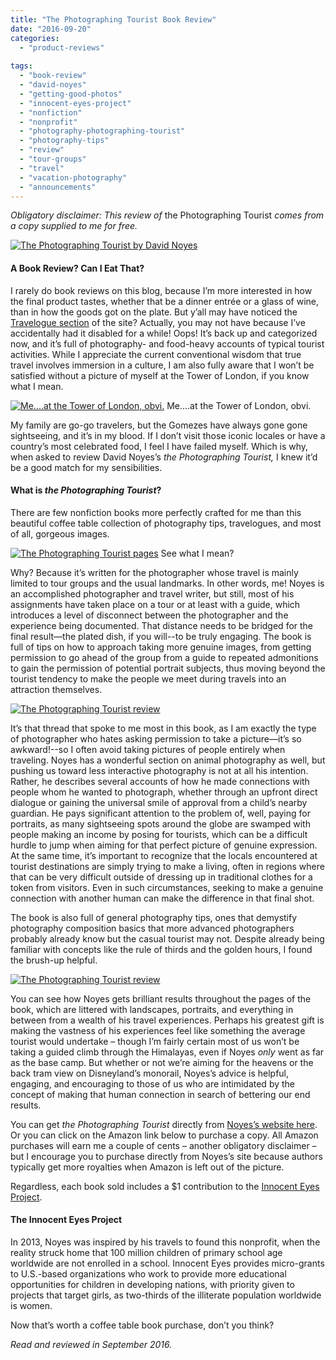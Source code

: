 ```yaml
---
title: "The Photographing Tourist Book Review"
date: "2016-09-20"
categories:
  - "product-reviews"
  
tags:
  - "book-review"
  - "david-noyes"
  - "getting-good-photos"
  - "innocent-eyes-project"
  - "nonfiction"
  - "nonprofit"
  - "photography-photographing-tourist"
  - "photography-tips"
  - "review"
  - "tour-groups"
  - "travel"
  - "vacation-photography"
  - "announcements"
---
```


_Obligatory disclaimer: This review of_ the Photographing Tourist _comes from a copy supplied to me for free._

[![The Photographing Tourist by David Noyes](http://s3.amazonaws.com/thegourmez-wpmedia/2016/09/PhotoTourist-01-500x333.jpg)](http://s3.amazonaws.com/thegourmez-wpmedia/2016/09/PhotoTourist-01.jpg)

#### A Book Review? Can I Eat That?

I rarely do book reviews on this blog, because I’m more interested in how the final product tastes, whether that be a dinner entrée or a glass of wine, than in how the goods got on the plate. But y’all may have noticed the [Travelogue section](http://thegourmez.com/travelogues) of the site? Actually, you may not have because I’ve accidentally had it disabled for a while! Oops! It’s back up and categorized now, and it’s full of photography- and food-heavy accounts of typical tourist activities. While I appreciate the current conventional wisdom that true travel involves immersion in a culture, I am also fully aware that I won’t be satisfied without a picture of myself at the Tower of London, if you know what I mean.




<div class="caption">

[![Me....at the Tower of London, obvi.](http://s3.amazonaws.com/thegourmez-wpmedia/2010/11/london310-333x500.jpg)](http://s3.amazonaws.com/thegourmez-wpmedia/2010/11/london310.jpg) Me....at the Tower of London, obvi.</div>


My family are go-go travelers, but the Gomezes have always gone gone sightseeing, and it’s in my blood. If I don’t visit those iconic locales or have a country’s most celebrated food, I feel I have failed myself. Which is why, when asked to review David Noyes’s _the Photographing Tourist,_ I knew it’d be a good match for my sensibilities.

#### What is _the Photographing Tourist_?

There are few nonfiction books more perfectly crafted for me than this beautiful coffee table collection of photography tips, travelogues, and most of all, gorgeous images.




<div class="caption">

[![The Photographing Tourist pages](http://s3.amazonaws.com/thegourmez-wpmedia/2016/09/PhotoTourist-05-500x270.jpg)](http://s3.amazonaws.com/thegourmez-wpmedia/2016/09/PhotoTourist-05.jpg) See what I mean?</div>


Why? Because it’s written for the photographer whose travel is mainly limited to tour groups and the usual landmarks. In other words, me! Noyes is an accomplished photographer and travel writer, but still, most of his assignments have taken place on a tour or at least with a guide, which introduces a level of disconnect between the photographer and the experience being documented. That distance needs to be bridged for the final result—the plated dish, if you will--to be truly engaging. The book is full of tips on how to approach taking more genuine images, from getting permission to go ahead of the group from a guide to repeated admonitions to gain the permission of potential portrait subjects, thus moving beyond the tourist tendency to make the people we meet during travels into an attraction themselves.

[![The Photographing Tourist review](http://s3.amazonaws.com/thegourmez-wpmedia/2016/09/PhotoTourist-02-500x333.jpg)](http://s3.amazonaws.com/thegourmez-wpmedia/2016/09/PhotoTourist-02.jpg)

It’s that thread that spoke to me most in this book, as I am exactly the type of photographer who hates asking permission to take a picture—it’s so awkward!--so I often avoid taking pictures of people entirely when traveling. Noyes has a wonderful section on animal photography as well, but pushing us toward less interactive photography is not at all his intention. Rather, he describes several accounts of how he made connections with people whom he wanted to photograph, whether through an upfront direct dialogue or gaining the universal smile of approval from a child’s nearby guardian. He pays significant attention to the problem of, well, paying for portraits, as many sightseeing spots around the globe are swamped with people making an income by posing for tourists, which can be a difficult hurdle to jump when aiming for that perfect picture of genuine expression. At the same time, it’s important to recognize that the locals encountered at tourist destinations are simply trying to make a living, often in regions where that can be very difficult outside of dressing up in traditional clothes for a token from visitors. Even in such circumstances, seeking to make a genuine connection with another human can make the difference in that final shot.

The book is also full of general photography tips, ones that demystify photography composition basics that more advanced photographers probably already know but the casual tourist may not. Despite already being familiar with concepts like the rule of thirds and the golden hours, I found the brush-up helpful.

[![The Photographing Tourist review](http://s3.amazonaws.com/thegourmez-wpmedia/2016/09/PhotoTourist-03-500x333.jpg)](http://s3.amazonaws.com/thegourmez-wpmedia/2016/09/PhotoTourist-03.jpg)

You can see how Noyes gets brilliant results throughout the pages of the book, which are littered with landscapes, portraits, and everything in between from a wealth of his travel experiences. Perhaps his greatest gift is making the vastness of his experiences feel like something the average tourist would undertake – though I’m fairly certain most of us won’t be taking a guided climb through the Himalayas, even if Noyes _only_ went as far as the base camp. But whether or not we’re aiming for the heavens or the back tram view on Disneyland’s monorail, Noyes’s advice is helpful, engaging, and encouraging to those of us who are intimidated by the concept of making that human connection in search of bettering our end results.

You can get _the Photographing Tourist_ directly from [Noyes’s website here](http://www.noyestravels.com/tourist). Or you can click on the Amazon link below to purchase a copy. All Amazon purchases will earn me a couple of cents – another obligatory disclaimer – but I encourage you to purchase directly from Noyes’s site because authors typically get more royalties when Amazon is left out of the picture.

Regardless, each book sold includes a $1 contribution to the [Innocent Eyes Project](http://innocenteyesproject.org/).

#### The Innocent Eyes Project

In 2013, Noyes was inspired by his travels to found this nonprofit, when the reality struck home that 100 million children of primary school age worldwide are not enrolled in a school. Innocent Eyes provides micro-grants to U.S.-based organizations who work to provide more educational opportunities for children in developing nations, with priority given to projects that target girls, as two-thirds of the illiterate population worldwide is women.

Now that’s worth a coffee table book purchase, don’t you think?

_Read and reviewed in September 2016._

